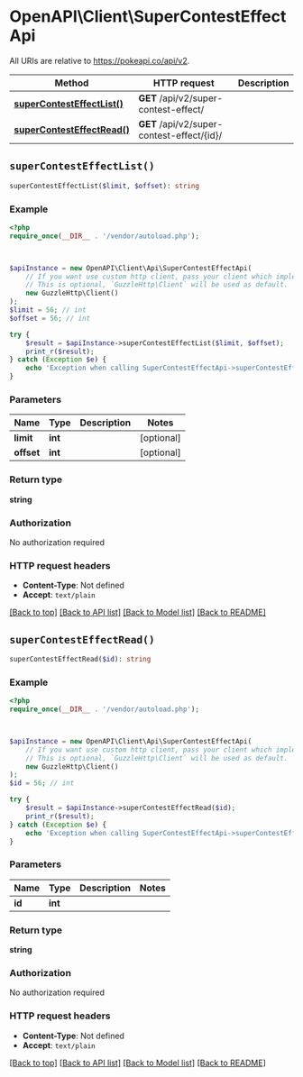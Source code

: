 # OpenAPI\Client\SuperContestEffectApi

All URIs are relative to https://pokeapi.co/api/v2.

Method | HTTP request | Description
------------- | ------------- | -------------
[**superContestEffectList()**](SuperContestEffectApi.md#superContestEffectList) | **GET** /api/v2/super-contest-effect/ | 
[**superContestEffectRead()**](SuperContestEffectApi.md#superContestEffectRead) | **GET** /api/v2/super-contest-effect/{id}/ | 


## `superContestEffectList()`

```php
superContestEffectList($limit, $offset): string
```



### Example

```php
<?php
require_once(__DIR__ . '/vendor/autoload.php');



$apiInstance = new OpenAPI\Client\Api\SuperContestEffectApi(
    // If you want use custom http client, pass your client which implements `GuzzleHttp\ClientInterface`.
    // This is optional, `GuzzleHttp\Client` will be used as default.
    new GuzzleHttp\Client()
);
$limit = 56; // int
$offset = 56; // int

try {
    $result = $apiInstance->superContestEffectList($limit, $offset);
    print_r($result);
} catch (Exception $e) {
    echo 'Exception when calling SuperContestEffectApi->superContestEffectList: ', $e->getMessage(), PHP_EOL;
}
```

### Parameters

Name | Type | Description  | Notes
------------- | ------------- | ------------- | -------------
 **limit** | **int**|  | [optional]
 **offset** | **int**|  | [optional]

### Return type

**string**

### Authorization

No authorization required

### HTTP request headers

- **Content-Type**: Not defined
- **Accept**: `text/plain`

[[Back to top]](#) [[Back to API list]](../../README.md#endpoints)
[[Back to Model list]](../../README.md#models)
[[Back to README]](../../README.md)

## `superContestEffectRead()`

```php
superContestEffectRead($id): string
```



### Example

```php
<?php
require_once(__DIR__ . '/vendor/autoload.php');



$apiInstance = new OpenAPI\Client\Api\SuperContestEffectApi(
    // If you want use custom http client, pass your client which implements `GuzzleHttp\ClientInterface`.
    // This is optional, `GuzzleHttp\Client` will be used as default.
    new GuzzleHttp\Client()
);
$id = 56; // int

try {
    $result = $apiInstance->superContestEffectRead($id);
    print_r($result);
} catch (Exception $e) {
    echo 'Exception when calling SuperContestEffectApi->superContestEffectRead: ', $e->getMessage(), PHP_EOL;
}
```

### Parameters

Name | Type | Description  | Notes
------------- | ------------- | ------------- | -------------
 **id** | **int**|  |

### Return type

**string**

### Authorization

No authorization required

### HTTP request headers

- **Content-Type**: Not defined
- **Accept**: `text/plain`

[[Back to top]](#) [[Back to API list]](../../README.md#endpoints)
[[Back to Model list]](../../README.md#models)
[[Back to README]](../../README.md)
